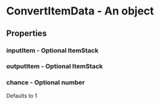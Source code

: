 

# ConvertItemData - An object



## Properties



### inputItem - Optional ItemStack



### outputItem - Optional ItemStack



### chance - Optional number



Defaults to 1

